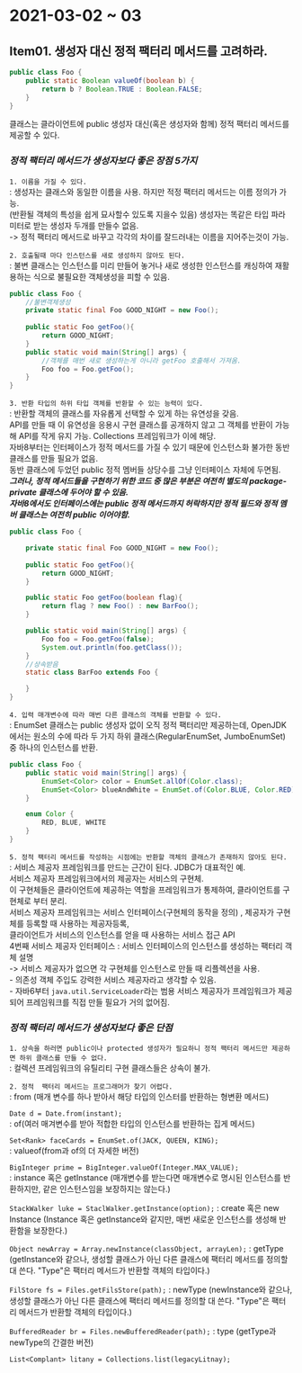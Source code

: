 # 2021-03-02 ~ 03

Item01. 생성자 대신 정적 팩터리 메서드를 고려하라.
--------------------------------------------

```java
public class Foo {
    public static Boolean valueOf(boolean b) {
        return b ? Boolean.TRUE : Boolean.FALSE;
    }
}
```
클래스는 클라이언트에 public 생성자 대신(혹은 생성자와 함께) 정적 팩터리 메서드를 제공할 수 있다.

### *_정적 팩터리 메서드가 생성자보다 좋은 장점 5가지_*

`1. 이름을 가질 수 있다.`  
 : 생성자는 클래스와 동일한 이름을 사용. 하지만 적정 팩터리 메서드는 이름 정의가 가능.  
   (반환될 객체의 특성을 쉽게 묘사할수 있도록 지을수 있음)
   생성자는 똑같은 타입 파라미터로 받는 생성자 두개를 만들수 없음.   
   -> 정적 팩터리 메서드로 바꾸고 각각의 차이를 잘드러내는 이름을 지어주는것이 가능.
    
`2. 호출될때 마다 인스턴스를 새로 생성하지 않아도 된다.`   
  : 불변 클래스는 인스턴스를 미리 만들어 놓거나 새로 생성한 인스턴스를 캐싱하여 재활용하는 식으로 불필요한 객체생성을 피할 수 있음.

```java
public class Foo {
    //불변객체생성
    private static final Foo GOOD_NIGHT = new Foo();
    
    public static Foo getFoo(){
        return GOOD_NIGHT;
    }
    public static void main(String[] args) {
        //객체를 매번 새로 생성하는게 아니라 getFoo 호출해서 가져옴.
        Foo foo = Foo.getFoo();
    }
}
```

`3. 반환 타입의 하위 타입 객체를 반환할 수 있는 능력이 있다.`  
 : 반환할 객체의 클래스를 자유롭게 선택할 수 있게 하는 유연성을 갖음.  
   API를 만들 때 이 유연성을 응용시 구현 클래스를 공개하지 않고 그 객체를 반환이 가능해 API를 작게 유지 가능.
   Collections 프레임워크가 이에 해당.  
   자바8부터는 인터페이스가 정적 메서드를 가질 수 있기 때문에 인스턴스화 불가한 동반 클래스를 만들 필요가 없음.  
   동반 클래스에 두었던 public 정적 멤버들 상당수를 그냥 인터페이스 자체에 두면됨.  
   **_그러나, 정적 메서드들을 구현하기 위한 코드 중 많은 부분은 여전히 별도의 package-private 클래스에 두어야 할 수 있음.  
   자바8에서도 인터페이스에는 public 정적 메서드까지 허락하지만 정적 필드와 정적 멤버 클래스는 여전히 public 이어야함._**  
```java
public class Foo {

    private static final Foo GOOD_NIGHT = new Foo();
    
    public static Foo getFoo(){
        return GOOD_NIGHT;
    }

    public static Foo getFoo(boolean flag){
        return flag ? new Foo() : new BarFoo();
    }

    public static void main(String[] args) {
        Foo foo = Foo.getFoo(false);
        System.out.println(foo.getClass());
    }
    //상속받음
    static class BarFoo extends Foo {

    }
}
```
`4. 입력 매개변수에 따라 매번 다른 클래스의 객체를 반환할 수 있다.`      
 : EnumSet 클래스는 public 생성자 없이 오직 정적 팩터리만 제공하는데, 
   OpenJDK에서는 원소의 수에 따라 두 가지 하위 클래스(RegularEnumSet, JumboEnumSet) 중 하나의 인스턴스를 반환.
```java
public class Foo {
    public static void main(String[] args) {
        EnumSet<Color> color = EnumSet.allOf(Color.class);
        EnumSet<Color> blueAndWhite = EnumSet.of(Color.BLUE, Color.RED);
    }

    enum Color {
        RED, BLUE, WHITE
    }
}
```

`5. 정적 팩터리 메서드를 작성하는 시점에는 반환할 객체의 클래스가 존재하지 않아도 된다.`    
 : 서비스 제공자 프레임워크를 만드는 근간이 된다. JDBC가 대표적인 예.   
   서비스 제공자 프레임워크에서의 제공자는 서비스의 구현체.  
   이 구현체들은 클라이언트에 제공하는 역할을 프레임워크가 통제하여, 클라이언트를 구현체로 부터 분리.  
   서비스 제공자 프레임워크는 서비스 인터페이스(구현체의 동작을 정의) , 제공자가 구현체를 등록할 때 사용하는 제공자등록,  
   클라이언트가 서비스의 인스턴스를 얻을 때 사용하는 서비스 접근 API   
   4번째 서비스 제공자 인터페이스 : 서비스 인터페이스의 인스턴스를 생성하는 팩터리 객체 설명  
   -> 서비스 제공자가 없으면 각 구현체를 인스턴스로 만들 때 리플렉션을 사용.  
    - 의존성 객체 주입도 강력한 서비스 제공자라고 생각할 수 있음.    
    - 자바6부터 `java.util.ServiceLoader`라는 범용 서비스 제공자가 프레임워크가 제공되어 프레임워크를 직접 만들 필요가 거의 없어짐.

### *_정적 팩터리 메서드가 생성자보다 좋은 단점_*

`1. 상속을 하러면 public이나 protected 생성자가 필요하니 정적 팩터리 메서드만 제공하면 하위 클래스를 만들 수 없다.`     
 : 컬렉션 프레임워크의 유틸리티 구현 클래스들은 상속이 불가.
 
`2. 정적  팩터리 메서드는 프로그래머가 찾기 어렵다.`        
 : from (매개 변수를 하나 받아서 해당 타입의 인스터를 반환하는 형변환 메서드)
    
  `Date d = Date.from(instant);`        
 : of(여러 매겨변수를 받아 적합한 타입의 인스턴스를 반환하는 집게 메서드)
 
  `Set<Rank> faceCards = EnumSet.of(JACK, QUEEN, KING);`        
 : valueof(from과 of의 더 자세한 버전)
 
   `BigInteger prime = BigInteger.valueOf(Integer.MAX_VALUE);`      
 : instance 혹은 getInstance (매개변수를 받는다면 매개변수로 명시된 인스턴스를 반환하지만, 같은 인스턴스임을 보장하지는 않는다.)
 
  `StackWalker luke = StaclWalker.getInstance(option);`
 : create 혹은 new Instance (Instance 혹은 getInstance와 같지만, 매번 새로운 인스턴스를 생성해 반환함을 보장한다.)
 
  `Object newArray = Array.newInstance(classObject, arrayLen);`
 : getType (getInstance와 같으나, 생성할 클래스가 아닌 다른 클래스에 팩터리 메서드를 정의할 대 쓴다. "Type"은 팩터리 메서드가 반환할 객체의 타입이다.)
 
  `FilStore fs = Files.getFilsStore(path);`
  : newType (newInstance와 같으나, 생성할 클래스가 아닌 다른 클래스에 팩터리 메서드를 정의할 대 쓴다. "Type"은 팩터리 메서드가 반환할 객체의 타입이다.)
  
  `BufferedReader br = Files.newBufferedReader(path);`
  : type (getType과 newType의 간결한 버전)
  
   `List<Complant> litany = Collections.list(legacyLitnay);`


